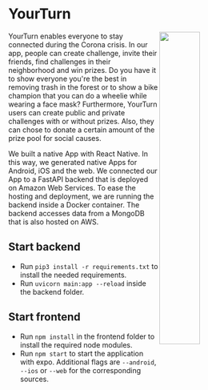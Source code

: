 # YourTurn

<img width="40%" align="right" src="demo.gif">

YourTurn enables everyone to stay connected during the Corona crisis. In our app, people can create challenge, invite their friends, find challenges in their neighborhood and win prizes. Do you have it to show everyone you're the best in removing trash in the forest or to show a bike champion that you can do a wheelie while wearing a face mask? Furthermore, YourTurn users can create public and private challenges with or without prizes. Also, they can chose to donate a certain amount of the prize pool for social causes.

We built a native App with React Native. In this way, we generated native Apps for Android, iOS and the web. We connected our App to a FastAPI backend that is deployed on Amazon Web Services. To ease the hosting and deployment, we are running the backend inside a Docker container. The backend accesses data from a MongoDB that is also hosted on AWS.

## Start backend
* Run `pip3 install -r requirements.txt` to install the needed requirements.
* Run `uvicorn main:app --reload` inside the backend folder.

## Start frontend
* Run `npm install` in the frontend folder to install the required node modules.
* Run `npm start` to start the application with expo. Additional flags are `--android`, `--ios` or `--web` for the corresponding sources.
